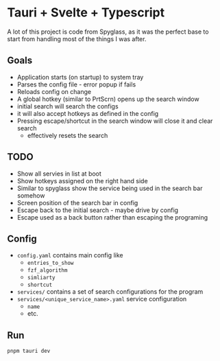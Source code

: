 # Tauri + Svelte + Typescript

A lot of this project is code from Spyglass, as it was the perfect base to start from handling most of the things I was after.

## Goals

- Application starts (on startup) to system tray
- Parses the config file - error popup if fails
- Reloads config on change
- A global hotkey (similar to PrtScrn) opens up the search window
- initial search will search the configs
- it will also accept hotkeys as defined in the config
- Pressing escape/shortcut in the search window will close it and clear search
    - effectively resets the search


## TODO

- Show all servies in list at boot
- Show hotkeys assigned on the right hand side
- Similar to spyglass show the service being used in the search bar somehow
- Screen position of the search bar in config
- Escape back to the initial search - maybe drive by config
- Escape used as a back button rather than escaping the programing

## Config

- `config.yaml` contains main config like
    - `entries_to_show`
    - `fzf_algorithm`
    - `simliarty`
    - `shortcut`
- `services/` contains a set of search configurations for the program
- `services/<unique_service_name>.yaml` service configuration
    - `name`
    - etc.


## Run

`pnpm tauri dev`

